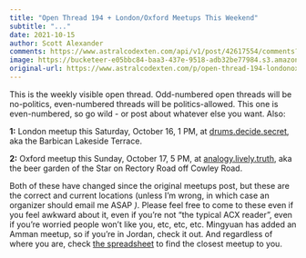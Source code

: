 ```yaml
---
title: "Open Thread 194 + London/Oxford Meetups This Weekend"
subtitle: "..."
date: 2021-10-15
author: Scott Alexander
comments: https://www.astralcodexten.com/api/v1/post/42617554/comments?&all_comments=true
image: https://bucketeer-e05bbc84-baa3-437e-9518-adb32be77984.s3.amazonaws.com/public/images/d8cdb15f-b1df-42e5-a34b-56381dfeff61_2153x1313.png
original-url: https://www.astralcodexten.com/p/open-thread-194-londonoxford-meetups
---
```

This is the weekly visible open thread. Odd-numbered open threads will be no-politics, even-numbered threads will be politics-allowed. This one is even-numbered, so go wild - or post about whatever else you want. Also:

**1:** London meetup this Saturday, October 16, 1 PM, at [drums.decide.secret](https://w3w.co/drums.decide.secret), aka the Barbican Lakeside Terrace.

**2:** Oxford meetup this Sunday, October 17, 5 PM, at [analogy.lively.truth](https://what3words.com/analogy.lively.truth), aka the beer garden of the Star on Rectory Road off Cowley Road. 

Both of these have changed since the original meetups post, but these are the correct and current locations (unless I’m wrong, in which case an organizer should email me ASAP _)_. Please feel free to come to these even if you feel awkward about it, even if you’re not “the typical ACX reader”, even if you’re worried people won’t like you, etc, etc, etc. Mingyuan has added an Amman meetup, so if you’re in Jordan, check it out. And regardless of where you are, check [the spreadsheet](https://docs.google.com/spreadsheets/d/e/2PACX-1vTsSMKpBkT5y4yOIcUYqKGzuyZ7jdZTKSrp-bASqY6Y5VV0ta6_hNwVWWMI2wQDzj21TaA4lMS-KSio/pubhtml) to find the closest meetup to you.
